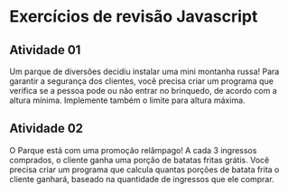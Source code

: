# Exercícios de revisão Javascript

## Atividade 01

Um parque de diversões decidiu instalar uma mini montanha russa! Para garantir a segurança dos clientes, você precisa criar um programa que verifica se a pessoa pode ou não entrar no brinquedo, de acordo com a altura mínima. Implemente também o limite para altura máxima.

## Atividade 02

O Parque está com uma promoção relâmpago! A cada 3 ingressos comprados, o cliente ganha uma porção de batatas fritas grátis. Você precisa criar um programa que calcula quantas porções de batata frita o cliente ganhará, baseado na quantidade de ingressos que ele comprar.